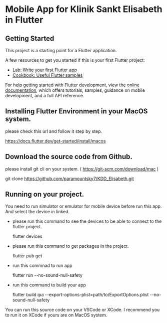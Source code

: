 # Mobile App for Klinik Sankt Elisabeth in Flutter


## Getting Started

This project is a starting point for a Flutter application.

A few resources to get you started if this is your first Flutter project:

- [Lab: Write your first Flutter app](https://docs.flutter.dev/get-started/codelab)
- [Cookbook: Useful Flutter samples](https://docs.flutter.dev/cookbook)

For help getting started with Flutter development, view the
[online documentation](https://docs.flutter.dev/), which offers tutorials,
samples, guidance on mobile development, and a full API reference.


## Installing Flutter Environment in your MacOS system.

please check this url and follow it step by step.

  https://docs.flutter.dev/get-started/install/macos


## Download the source code from Github.

please install git cli on your system. ( https://git-scm.com/download/mac )

  git clone https://github.com/paramountsky7/KDD_Elisabeth.git


## Running on your project.

You need to run simulator or emulator for mobile device before run this app.
And select the device in linked.

* please run this command to see the devices to be able to connect to the flutter project.

  flutter devices

* please run this command to get packages in the project.

  flutter pub get

* run this commnad to run app

  flutter run --no-sound-null-safety

* run this command to build your app

  flutter build ipa --export-options-plist=path/to/ExportOptions.plist --no-sound-null-safety


You can run this source code on your VSCode or XCode. I recommend you to run it on XCode if yours are on MacOS system.
